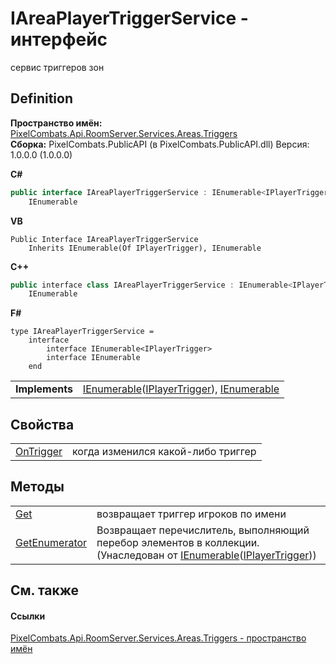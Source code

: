 # IAreaPlayerTriggerService - интерфейс


сервис триггеров зон



## Definition
**Пространство имён:** <a href="4f427198-2b1e-a053-5a6c-40f068fcb995">PixelCombats.Api.RoomServer.Services.Areas.Triggers</a>  
**Сборка:** PixelCombats.PublicAPI (в PixelCombats.PublicAPI.dll) Версия: 1.0.0.0 (1.0.0.0)

**C#**
``` C#
public interface IAreaPlayerTriggerService : IEnumerable<IPlayerTrigger>, 
	IEnumerable
```
**VB**
``` VB
Public Interface IAreaPlayerTriggerService
	Inherits IEnumerable(Of IPlayerTrigger), IEnumerable
```
**C++**
``` C++
public interface class IAreaPlayerTriggerService : IEnumerable<IPlayerTrigger^>, 
	IEnumerable
```
**F#**
``` F#
type IAreaPlayerTriggerService = 
    interface
        interface IEnumerable<IPlayerTrigger>
        interface IEnumerable
    end
```

<table><tr><td><strong>Implements</strong></td><td><a href="https://learn.microsoft.com/dotnet/api/system.collections.generic.ienumerable-1" target="_blank" rel="noopener noreferrer">IEnumerable</a>(<a href="a9a12e5a-d04d-685b-40a8-0fe3c2a89202">IPlayerTrigger</a>), <a href="https://learn.microsoft.com/dotnet/api/system.collections.ienumerable" target="_blank" rel="noopener noreferrer">IEnumerable</a></td></tr>
</table>



## Свойства
<table>
<tr>
<td><a href="22a6d45b-4eeb-18f6-363e-952c2c829c83">OnTrigger</a></td>
<td>когда изменился какой-либо триггер</td></tr>
</table>

## Методы
<table>
<tr>
<td><a href="83bad876-50e4-bee3-d93f-713ff03ca974">Get</a></td>
<td>возвращает триггер игроков по имени</td></tr>
<tr>
<td><a href="https://learn.microsoft.com/dotnet/api/system.collections.generic.ienumerable-1.getenumerator#system-collections-generic-ienumerable-1-getenumerator" target="_blank" rel="noopener noreferrer">GetEnumerator</a></td>
<td>Возвращает перечислитель, выполняющий перебор элементов в коллекции.<br />(Унаследован от <a href="https://learn.microsoft.com/dotnet/api/system.collections.generic.ienumerable-1" target="_blank" rel="noopener noreferrer">IEnumerable</a>(<a href="a9a12e5a-d04d-685b-40a8-0fe3c2a89202">IPlayerTrigger</a>))</td></tr>
</table>

## См. также


#### Ссылки
<a href="4f427198-2b1e-a053-5a6c-40f068fcb995">PixelCombats.Api.RoomServer.Services.Areas.Triggers - пространство имён</a>  
